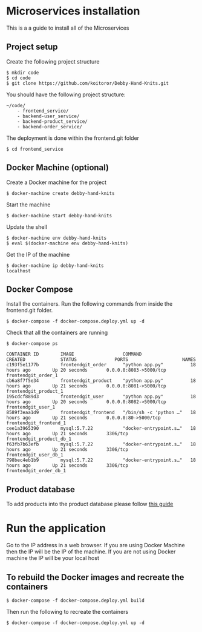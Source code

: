 # Microservices installation

This is a a guide to install all of the Microservices

## Project setup

Create the following project structure

```
$ mkdir code
$ cd code
$ git clone https://github.com/koitoror/Debby-Hand-Knits.git

```

You should have the following project structure:

```
~/code/
    - frontend_service/
    - backend-user_service/
    - backend-product_service/
    - backend-order_service/
```

The deployment is done within the frontend.git folder

```
$ cd frontend_service
```

## Docker Machine (optional)

Create a Docker machine for the project

```
$ docker-machine create debby-hand-knits
```

Start the machine

```
$ docker-machine start debby-hand-knits
```

Update the shell

```
$ docker-machine env debby-hand-knits
$ eval $(docker-machine env debby-hand-knits)
```

Get the IP of the machine

```
$ docker-machine ip debby-hand-knits
localhost
```

## Docker Compose

Install the containers.
Run the following commands from inside the frontend.git folder.

```
$ docker-compose -f docker-compose.deploy.yml up -d
```

Check that all the containers are running

```
$ docker-compose ps

CONTAINER ID        IMAGE                  COMMAND                  CREATED             STATUS              PORTS                    NAMES
c193f5e1177b        frontendgit_order      "python app.py"          18 hours ago        Up 20 seconds       0.0.0.0:8083->5000/tcp   frontendgit_order_1
cb6a8f7f5e34        frontendgit_product    "python app.py"          18 hours ago        Up 21 seconds       0.0.0.0:8081->5000/tcp   frontendgit_product_1
195cdcf889d3        frontendgit_user       "python app.py"          18 hours ago        Up 20 seconds       0.0.0.0:8082->5000/tcp   frontendgit_user_1
8589f3eaa1d9        frontendgit_frontend   "/bin/sh -c 'python …"   18 hours ago        Up 21 seconds       0.0.0.0:80->5000/tcp     frontendgit_frontend_1
cee1a3965390        mysql:5.7.22           "docker-entrypoint.s…"   18 hours ago        Up 21 seconds       3306/tcp                 frontendgit_product_db_1
f63fb7b63efb        mysql:5.7.22           "docker-entrypoint.s…"   18 hours ago        Up 21 seconds       3306/tcp                 frontendgit_user_db_1
798bec4eb1b9        mysql:5.7.22           "docker-entrypoint.s…"   18 hours ago        Up 21 seconds       3306/tcp                 frontendgit_order_db_1
```

## Product database

To add products into the product database please follow [this guide](https://github.com/koitoror/Debby-Hand-Knits/blob/master/docs/install/install.md)

# Run the application

Go to the IP address in a web browser. If you are using Docker Machine then the IP will be the IP of the machine. If you are not using Docker machine the IP will be your local host

## To rebuild the Docker images and recreate the containers

```
$ docker-compose -f docker-compose.deploy.yml build
```

Then run the following to recreate the containers

```
$ docker-compose -f docker-compose.deploy.yml up -d
```

